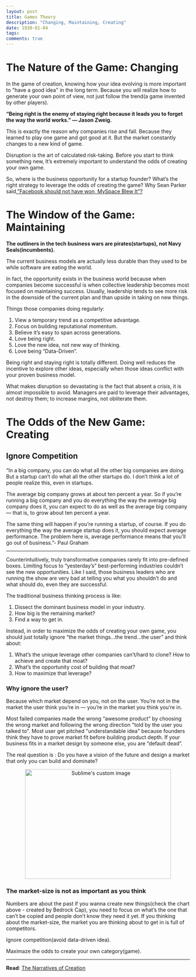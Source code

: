```yaml
---
layout: post
title: Games Theory
description: "Changing, Maintaining, Creating"
date: 1930-01-04
tags: 
comments: true
---
```


# The Nature of the Game: Changing

In the game of creation, knowing how your idea evolving is more important to "have a good idea" in the long term. Because you will realize how to generate your own point of view, not just follow the trend(a game invented by other players).

**“Being right is the enemy of staying right because it leads you to forget the way the world works.” — Jason Zweig.**

This is exactly the reason why companies rise and fall. Because they learned to play one game and got good at it. But the market constantly changes to a new kind of game.

Disruption is the art of calculated risk-taking. Before you start to think something new, It’s extremely important to understand the odds of creating your own game.

So, where is the business opportunity for a startup founder? What’s the right strategy to leverage the odds of creating the game? Why Sean Parker said,[”Facebook should not have won, MySpace Blew It”?](https://www.youtube.com/watch?v=zVIhUVid4fA)

# The Window of the Game: Maintaining

**The outliners in the tech business wars are pirates(startups), not Navy Seals(incumbents).**

The current business models are actually less durable than they used to be while software are eating the world.

In fact, the opportunity exists in the business world because when companies become successful is when collective leadership becomes most focused on maintaining success. Usually, leadership tends to see more risk in the downside of the current plan and than upside in taking on new things.

Things those companies doing regularly:

1. View a temporary trend as a competitive advantage.
2. Focus on building reputational momentum.
3. Believe it’s easy to span across generations.
4. Love being right.
5. Love the new idea, not new way of thinking.
6. Love being “Data-Driven”.


Being right and staying right is totally different. Doing well reduces the incentive to explore other ideas, especially when those ideas conflict with your proven business model.

What makes disruption so devastating is the fact that absent a crisis, it is almost impossible to avoid. Managers are paid to leverage their advantages, not destroy them; to increase margins, not obliterate them.


# The Odds of the New Game: Creating

## Ignore Competition


“In a big company, you can do what all the other big companies are doing. But a startup can’t do what all the other startups do. I don’t think a lot of people realize this, even in startups.

The average big company grows at about ten percent a year. So if you’re running a big company and you do everything the way the average big company does it, you can expect to do as well as the average big company — that is, to grow about ten percent a year.

The same thing will happen if you’re running a startup, of course. If you do everything the way the average startup does it, you should expect average performance. The problem here is, average performance means that you’ll go out of business.”- Paul Graham

---

Counterintuitively, truly transformative companies rarely fit into pre-defined boxes. Limiting focus to “yesterday’s” best-performing industries couldn’t see the new opportunities. Like I said, those business leaders who are running the show are very bad at telling you what you shouldn’t do and what should do, even they are successful.

The traditional business thinking process is like:

1. Dissect the dominant business model in your industry.
2. How big is the remaining market?
3. Find a way to get in.


Instead, in order to maximize the odds of creating your own game, you should just totally ignore “the market things...the trend...the user” and think about:

1. What’s the unique leverage other companies can’t/hard to clone? How to achieve and create that moat?
2. What’s the opportunity cost of building that moat?
3. How to maximize that leverage?


### Why ignore the user?

Because which market depend on you, not on the user. You’re not in the market the user think you’re in — you’re in the market you think you’re in. 

Most failed companies made the wrong “awesome product” by choosing the wrong market and following the wrong direction "told by the user you talked to". Most user get pitched "understandable idea" because founders think they have to prove market fit before building product depth. If your business fits in a market design by someone else, you are “default dead”. 

The real question is : Do you have a vision of the future and design a market that only you can build and dominate?

<p align="center">
  <img width="400" height="300" src="https://miro.medium.com/max/1400/0*KKjAGgisLltRE597.jpg" alt="Sublime's custom image"/>
</p>

### The market-size is not as important as you think

Numbers are about the past if you wanna create new things(check the chart above - created by Bedrock Cap), you need to focus on what’s the one that can’t be copied and people don’t know they need it yet. If you thinking about the market-size, the market you are thinking about to get in is full of competitors.

Ignore competition(avoid data-driven idea).

Maximaze the odds to create your own category(game).

---

**Read**: [The Narratives of Creation](https://allenleein.github.io/brains/1930/01/the-two-narratives)

